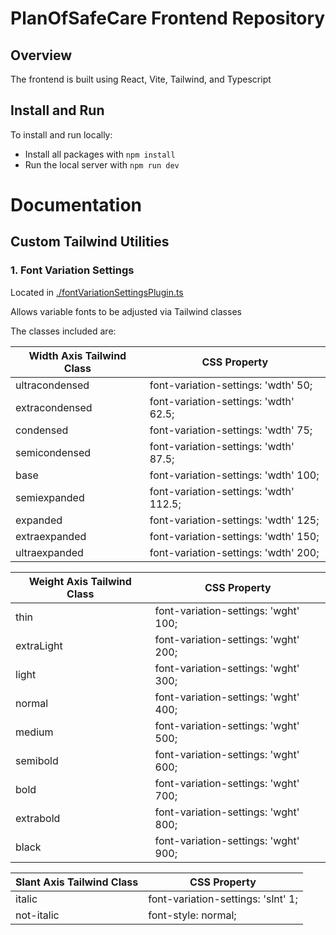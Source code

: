 # PlanOfSafeCare Frontend Repository

## Overview

The frontend is built using React, Vite, Tailwind, and Typescript

## Install and Run

To install and run locally:

- Install all packages with `npm install`
- Run the local server with `npm run dev`

# Documentation

## Custom Tailwind Utilities

### 1. Font Variation Settings

Located in [./fontVariationSettingsPlugin.ts](./fontVariationSettingsPlugin.ts)

Allows variable fonts to be adjusted via Tailwind classes

The classes included are:

| Width Axis Tailwind Class  | CSS Property |
| ------------- | ------------- |
| ultracondensed  | font-variation-settings: 'wdth' 50;  |
| extracondensed  | font-variation-settings: 'wdth' 62.5;  |
| condensed  | font-variation-settings: 'wdth' 75;  |
| semicondensed  | font-variation-settings: 'wdth' 87.5;  |
| base  | font-variation-settings: 'wdth' 100;  |
| semiexpanded  | font-variation-settings: 'wdth' 112.5;  |
| expanded  | font-variation-settings: 'wdth' 125;  |
| extraexpanded  | font-variation-settings: 'wdth' 150;  |
| ultraexpanded  | font-variation-settings: 'wdth' 200;  |

| Weight Axis Tailwind Class  | CSS Property |
| ------------- | ------------- |
| thin  | font-variation-settings: 'wght' 100;  |
| extraLight  | font-variation-settings: 'wght' 200;  |
| light  | font-variation-settings: 'wght' 300;  |
| normal  | font-variation-settings: 'wght' 400;  |
| medium  | font-variation-settings: 'wght' 500;  |
| semibold  | font-variation-settings: 'wght' 600;  |
| bold  | font-variation-settings: 'wght' 700;  |
| extrabold  | font-variation-settings: 'wght' 800;  |
| black  | font-variation-settings: 'wght' 900;  |

| Slant Axis Tailwind Class  | CSS Property |
| ------------- | ------------- |
| italic  | font-variation-settings: 'slnt' 1;  |
| not-italic  |  font-style: normal; |



